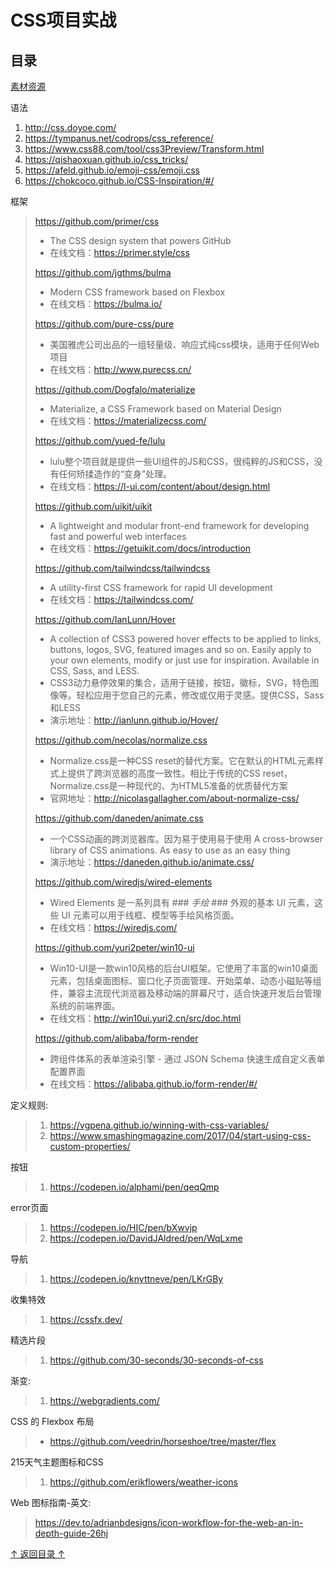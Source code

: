 CSS项目实战
===================================
## 目录

[素材资源](https://sandunppt.com/ "ppt，图片，字体，插件，还有一些在线办公的一些工具箱等等")

语法
1. http://css.doyoe.com/
2. https://tympanus.net/codrops/css_reference/
3. https://www.css88.com/tool/css3Preview/Transform.html
4. https://qishaoxuan.github.io/css_tricks/
5. https://afeld.github.io/emoji-css/emoji.css
6. https://chokcoco.github.io/CSS-Inspiration/#/

框架
> https://github.com/primer/css
> * The CSS design system that powers GitHub 
> * 在线文档：https://primer.style/css
>
> https://github.com/jgthms/bulma
> * Modern CSS framework based on Flexbox
> * 在线文档：https://bulma.io/
>
> https://github.com/pure-css/pure 
> * 美国雅虎公司出品的一组轻量级、响应式纯css模块，适用于任何Web项目
> * 在线文档：http://www.purecss.cn/
>
> https://github.com/Dogfalo/materialize
> * Materialize, a CSS Framework based on Material Design
> * 在线文档：https://materializecss.com/
>
> https://github.com/yued-fe/lulu
> * lulu整个项目就是提供一些UI组件的JS和CSS，很纯粹的JS和CSS，没有任何矫揉造作的“变身”处理。
> * 在线文档：https://l-ui.com/content/about/design.html
>
> https://github.com/uikit/uikit
> * A lightweight and modular front-end framework for developing fast and powerful web interfaces 
> * 在线文档：https://getuikit.com/docs/introduction
>
> https://github.com/tailwindcss/tailwindcss
> * A utility-first CSS framework for rapid UI development
> * 在线文档：https://tailwindcss.com/
>
>  https://github.com/IanLunn/Hover
> * A collection of CSS3 powered hover effects to be applied to links, buttons, logos, SVG, featured images and so on. Easily apply to your own elements, modify or just use for inspiration. Available in CSS, Sass, and LESS.
> * CSS3动力悬停效果的集合，适用于链接，按钮，徽标，SVG，特色图像等。轻松应用于您自己的元素，修改或仅用于灵感。提供CSS，Sass和LESS
> * 演示地址：http://ianlunn.github.io/Hover/
>
> https://github.com/necolas/normalize.css
> * Normalize.css是一种CSS reset的替代方案。它在默认的HTML元素样式上提供了跨浏览器的高度一致性。相比于传统的CSS reset，Normalize.css是一种现代的、为HTML5准备的优质替代方案
> * 官网地址：http://nicolasgallagher.com/about-normalize-css/
>
> https://github.com/daneden/animate.css
> * 一个CSS动画的跨浏览器库。因为易于使用易于使用 A cross-browser library of CSS animations. As easy to use as an easy thing
> * 演示地址：https://daneden.github.io/animate.css/
>
> https://github.com/wiredjs/wired-elements
> * Wired Elements 是一系列具有 ### *手绘* ### 外观的基本 UI 元素，这些 UI 元素可以用于线框、模型等手绘风格页面。 
> * 在线文档：https://wiredjs.com/ 
>
> https://github.com/yuri2peter/win10-ui
> * Win10-UI是一款win10风格的后台UI框架。它使用了丰富的win10桌面元素，包括桌面图标、窗口化子页面管理、开始菜单、动态小磁贴等组件，兼容主流现代浏览器及移动端的屏幕尺寸，适合快速开发后台管理系统的前端界面。
> * 在线文档：http://win10ui.yuri2.cn/src/doc.html
>
> https://github.com/alibaba/form-render
> * 跨组件体系的表单渲染引擎 - 通过 JSON Schema 快速生成自定义表单配置界面
> * 在线文档：https://alibaba.github.io/form-render/#/

定义规则:
> 1. https://vgpena.github.io/winning-with-css-variables/
> 2. https://www.smashingmagazine.com/2017/04/start-using-css-custom-properties/

按钮
> 1. https://codepen.io/alphami/pen/qeqQmp

error页面
> 1. https://codepen.io/HIC/pen/bXwvjp
> 2. https://codepen.io/DavidJAldred/pen/WqLxme

导航
> 1. https://codepen.io/knyttneve/pen/LKrGBy

收集特效
> 1. https://cssfx.dev/

精选片段
> 1. https://github.com/30-seconds/30-seconds-of-css

渐变:
> 1. https://webgradients.com/

CSS 的 Flexbox 布局
> * https://github.com/veedrin/horseshoe/tree/master/flex

215天气主题图标和CSS
> 1. https://github.com/erikflowers/weather-icons

Web 图标指南-英文:
> https://dev.to/adrianbdesigns/icon-workflow-for-the-web-an-in-depth-guide-26hj

[↑ 返回目录 ↑](#目录)
